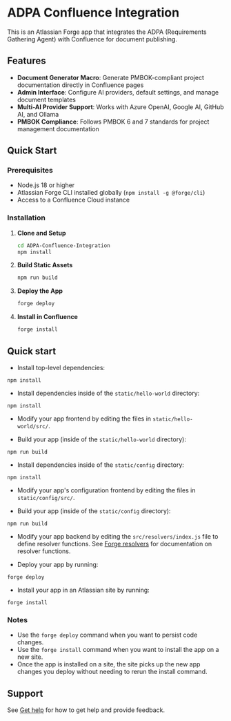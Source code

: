 # ADPA Confluence Integration

This is an Atlassian Forge app that integrates the ADPA (Requirements Gathering Agent) with Confluence for document publishing.

## Features

- **Document Generator Macro**: Generate PMBOK-compliant project documentation directly in Confluence pages
- **Admin Interface**: Configure AI providers, default settings, and manage document templates
- **Multi-AI Provider Support**: Works with Azure OpenAI, Google AI, GitHub AI, and Ollama
- **PMBOK Compliance**: Follows PMBOK 6 and 7 standards for project management documentation

## Quick Start

### Prerequisites

- Node.js 18 or higher
- Atlassian Forge CLI installed globally (`npm install -g @forge/cli`)
- Access to a Confluence Cloud instance

### Installation

1. **Clone and Setup**
   ```bash
   cd ADPA-Confluence-Integration
   npm install
   ```

2. **Build Static Assets**
   ```bash
   npm run build
   ```

3. **Deploy the App**
   ```bash
   forge deploy
   ```

4. **Install in Confluence**
   ```bash
   forge install
   ```

## Quick start
- Install top-level dependencies:
```
npm install
```

- Install dependencies inside of the `static/hello-world` directory:
```
npm install
```

- Modify your app frontend by editing the files in `static/hello-world/src/`.

- Build your app (inside of the `static/hello-world` directory):
```
npm run build
```

- Install dependencies inside of the `static/config` directory:
```
npm install
```

- Modify your app's configuration frontend by editing the files in `static/config/src/`.

- Build your app (inside of the `static/config` directory):
```
npm run build
```

- Modify your app backend by editing the `src/resolvers/index.js` file to define resolver functions. See [Forge resolvers](https://developer.atlassian.com/platform/forge/runtime-reference/custom-ui-resolver/) for documentation on resolver functions.

- Deploy your app by running:
```
forge deploy
```

- Install your app in an Atlassian site by running:
```
forge install
```

### Notes
- Use the `forge deploy` command when you want to persist code changes.
- Use the `forge install` command when you want to install the app on a new site.
- Once the app is installed on a site, the site picks up the new app changes you deploy without needing to rerun the install command.

## Support

See [Get help](https://developer.atlassian.com/platform/forge/get-help/) for how to get help and provide feedback.
